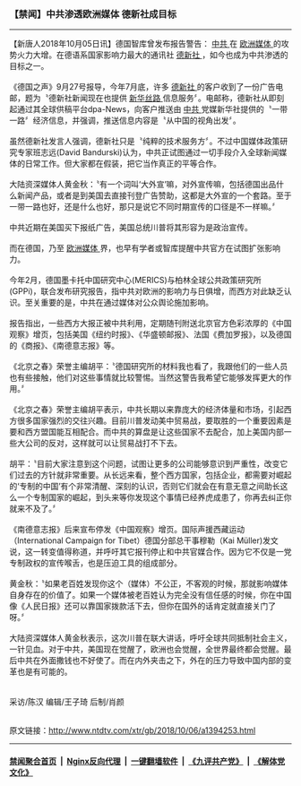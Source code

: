 ### 【禁闻】中共渗透欧洲媒体 德新社成目标
------------------------

<div class="wysiwyg">
 【新唐人2018年10月05日讯】德国智库曾发布报告警告：
 <a href="http://www.ntdtv.com/xtr/gb/articlelistbytag_中共.html" target="_blank">
  中共
 </a>
 在
 <a href="http://www.ntdtv.com/xtr/gb/articlelistbytag_欧洲媒体.html" target="_blank">
  欧洲媒体
 </a>
 的攻势火力大增。在德语系国家影响力最大的通讯社
 <a href="http://www.ntdtv.com/xtr/gb/articlelistbytag_德新社.html" target="_blank">
  德新社
 </a>
 ，如今也成为中共渗透的目标之一。
 <br/>
 <br/>
 《德国之声》9月27号报导，今年7月底，许多
 <a href="http://www.ntdtv.com/xtr/gb/articlelistbytag_德新社.html" target="_blank">
  德新社
 </a>
 的客户收到了一份广告电邮，题为〝德新社新闻现在也提供
 <a href="http://www.ntdtv.com/xtr/gb/articlelistbytag_新华丝路.html" target="_blank">
  新华丝路
 </a>
 信息服务〞。电邮称，德新社从即刻起通过其全球供稿平台dpa-News，向客户推送由
 <a href="http://www.ntdtv.com/xtr/gb/articlelistbytag_中共.html" target="_blank">
  中共
 </a>
 党媒新华社提供的〝一带一路〞经济信息，并强调，推送信息内容是〝从中国的视角出发〞。
 <br/>
 <br/>
 虽然德新社发言人强调，德新社只是〝纯粹的技术服务方〞。不过中国媒体政策研究专家班志远(David Bandurski)认为，中共正试图通过一切手段介入全球新闻媒体的日常工作。但大家都在假装，把它当作真正的平等合作。
 <br/>
 <br/>
 大陆资深媒体人黄金秋：〝有一个词叫‘大外宣’嘛，对外宣传嘛，包括德国出品什么新闻产品，或者是到美国去直接刊登广告赞助，这都是大外宣的一个套路。至于一带一路也好，还是什么也好，那只是说它不同时期宣传的口径是不一样嘛。〞
 <br/>
 <br/>
 中共近期在美国买下报纸广告，美国总统川普将其形容为是政治宣传。
 <br/>
 <br/>
 而在德国，乃至
 <a href="http://www.ntdtv.com/xtr/gb/articlelistbytag_欧洲媒体.html" target="_blank">
  欧洲媒体
 </a>
 界，也早有学者或智库提醒中共官方在试图扩张影响力。
 <br/>
 <br/>
 今年2月，德国墨卡托中国研究中心(MERICS)与柏林全球公共政策研究所(GPPi)，联合发布研究报告，指中共对欧洲的影响力与日俱增，而西方对此缺乏认识。至关重要的是，中共在通过媒体对公众舆论施加影响。
 <br/>
 <br/>
 报告指出，一些西方大报正被中共利用，定期随刊附送北京官方色彩浓厚的《中国观察》增页，包括美国《纽约时报》、《华盛顿邮报》、法国《费加罗报》，以及德国的《商报》、《南德意志报》等。
 <br/>
 <br/>
 《北京之春》荣誉主编胡平：〝德国研究所的材料我也看了，我跟他们的一些人员也有些接触，他们对这些事情就比较警惕。当然这警告我希望它能够发挥更大的作用。〞
 <br/>
 <br/>
 《北京之春》荣誉主编胡平表示，中共长期以来靠庞大的经济体量和市场，引起西方很多国家强烈的交往兴趣。目前川普发动美中贸易战，要取胜的一个重要因素是要和西方盟国能互相配合。而中共的算盘是让这些国家不去配合，加上美国内部一些大公司的反对，这样就可以让贸易战打不下去。
 <br/>
 <br/>
 胡平：〝目前大家注意到这个问题，试图让更多的公司能够意识到严重性，改变它们过去的方针就非常重要。从长远来看，整个西方国家，包括企业，都需要对崛起的‘专制的中国’有个非常清醒、深刻的认识，否则它们就会在有意无意之间助长这么一个专制国家的崛起，到头来等你发现这个事情已经养虎成患了，你再去纠正你就来不及了。〞
 <br/>
 <br/>
 《南德意志报》后来宣布停发《中国观察》增页。国际声援西藏运动（International Campaign for Tibet）德国分部总干事穆勒（Kai Müller)发文说，这一转变值得称道，并呼吁其它报刊停止和中共官媒合作。因为它不仅是一党专制政权的宣传喉舌，也是压迫工具的组成部分。
 <br/>
 <br/>
 黄金秋：〝如果老百姓发现你这个（媒体）不公正，不客观的时候，那就影响媒体自身存在的价值了。如果一个媒体被老百姓认为完全没有信任感的时候，你在中国像《人民日报》还可以靠国家拨款活下去，但你在国外的话肯定就直接关门了呀。〞
 <br/>
 <br/>
 大陆资深媒体人黄金秋表示，这次川普在联大讲话，呼吁全球共同抵制社会主义，一针见血。对于中共，美国现在觉醒了，欧洲也会觉醒，全世界最终都会觉醒。最后中共在外面撒钱也不好使了。而在内外夹击之下，外在的压力导致中国内部的变革也是有可能的。
 <br/>
 <br/>
 <br/>
 采访/陈汉 编辑/王子琦 后制/肖颜
</div>

<br/>原文链接：http://www.ntdtv.com/xtr/gb/2018/10/06/a1394253.html


------------------------
#### [禁闻聚合首页](https://github.com/gfw-breaker/banned-news/blob/master/README.md) &nbsp;|&nbsp; [Nginx反向代理](https://github.com/gfw-breaker/open-proxy/blob/master/README.md) &nbsp;|&nbsp; [一键翻墙软件](https://github.com/gfw-breaker/nogfw/blob/master/README.md) &nbsp;|&nbsp; [《九评共产党》](https://github.com/gfw-breaker/9ping.md/blob/master/README.md#九评之一评共产党是什么) &nbsp;|&nbsp; [《解体党文化》](https://github.com/gfw-breaker/jtdwh.md/blob/master/README.md#绪论)